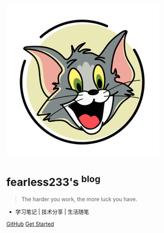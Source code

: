 <!-- _coverpage.md -->

![logo](_media/汤姆猫-01.svg)

# fearless233's <sup>blog</sup>

> The harder you work, the more luck you have.

- 学习笔记 | 技术分享 | 生活随笔

[GitHub](https://github.com/fearless2022/blog/tree/master/docs/)
[Get Started](README.md)
